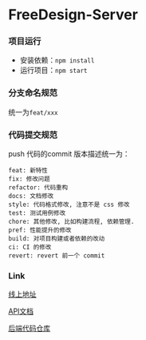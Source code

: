# FreeDesign-Server

### 项目运行

* 安装依赖：`npm install`
* 运行项目：`npm start`

### 分支命名规范

统一为`feat/xxx`

### 代码提交规范

push 代码的commit 版本描述统一为：

```
feat: 新特性
fix: 修改问题
refactor: 代码重构
docs: 文档修改
style: 代码格式修改, 注意不是 css 修改
test: 测试用例修改
chore: 其他修改, 比如构建流程, 依赖管理.
pref: 性能提升的修改
build: 对项目构建或者依赖的改动
ci: CI 的修改
revert: revert 前一个 commit
```

### Link

[线上地址](http://47.107.78.74:99/)

[API文档]()

[后端代码仓库](https://github.com/bertilchan/FreeDesign-Server)